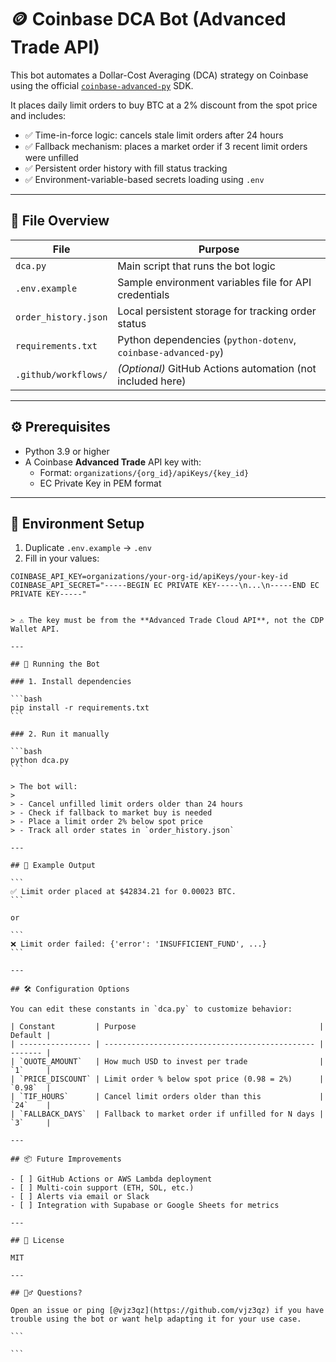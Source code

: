 # 🪙 Coinbase DCA Bot (Advanced Trade API)

This bot automates a Dollar-Cost Averaging (DCA) strategy on Coinbase using the official [`coinbase-advanced-py`](https://pypi.org/project/coinbase-advanced-py/) SDK.

It places daily limit orders to buy BTC at a 2% discount from the spot price and includes:

- ✅ Time-in-force logic: cancels stale limit orders after 24 hours
- ✅ Fallback mechanism: places a market order if 3 recent limit orders were unfilled
- ✅ Persistent order history with fill status tracking
- ✅ Environment-variable-based secrets loading using `.env`

---

## 📁 File Overview

| File                 | Purpose                                                       |
| -------------------- | ------------------------------------------------------------- |
| `dca.py`             | Main script that runs the bot logic                           |
| `.env.example`       | Sample environment variables file for API credentials         |
| `order_history.json` | Local persistent storage for tracking order status            |
| `requirements.txt`   | Python dependencies (`python-dotenv`, `coinbase-advanced-py`) |
| `.github/workflows/` | _(Optional)_ GitHub Actions automation (not included here)    |

---

## ⚙️ Prerequisites

- Python 3.9 or higher
- A Coinbase **Advanced Trade** API key with:
  - Format: `organizations/{org_id}/apiKeys/{key_id}`
  - EC Private Key in PEM format

---

## 🔐 Environment Setup

1. Duplicate `.env.example` → `.env`
2. Fill in your values:

```env
COINBASE_API_KEY=organizations/your-org-id/apiKeys/your-key-id
COINBASE_API_SECRET="-----BEGIN EC PRIVATE KEY-----\n...\n-----END EC PRIVATE KEY-----"
```

````

> ⚠️ The key must be from the **Advanced Trade Cloud API**, not the CDP Wallet API.

---

## 🚀 Running the Bot

### 1. Install dependencies

```bash
pip install -r requirements.txt
```

### 2. Run it manually

```bash
python dca.py
```

> The bot will:
>
> - Cancel unfilled limit orders older than 24 hours
> - Check if fallback to market buy is needed
> - Place a limit order 2% below spot price
> - Track all order states in `order_history.json`

---

## 🧪 Example Output

```
✅ Limit order placed at $42834.21 for 0.00023 BTC.
```

or

```
❌ Limit order failed: {'error': 'INSUFFICIENT_FUND', ...}
```

---

## 🛠 Configuration Options

You can edit these constants in `dca.py` to customize behavior:

| Constant         | Purpose                                         | Default |
| ---------------- | ----------------------------------------------- | ------- |
| `QUOTE_AMOUNT`   | How much USD to invest per trade                | `1`     |
| `PRICE_DISCOUNT` | Limit order % below spot price (0.98 = 2%)      | `0.98`  |
| `TIF_HOURS`      | Cancel limit orders older than this             | `24`    |
| `FALLBACK_DAYS`  | Fallback to market order if unfilled for N days | `3`     |

---

## 📦 Future Improvements

- [ ] GitHub Actions or AWS Lambda deployment
- [ ] Multi-coin support (ETH, SOL, etc.)
- [ ] Alerts via email or Slack
- [ ] Integration with Supabase or Google Sheets for metrics

---

## 📄 License

MIT

---

## 🙋‍♂️ Questions?

Open an issue or ping [@vjz3qz](https://github.com/vjz3qz) if you have trouble using the bot or want help adapting it for your use case.

```

```
````
